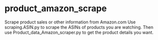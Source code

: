 # product_amazon_scrape
Scrape product sales or other information from Amazon.com
Use scraping.ASIN.py to scrape the ASINs of products you are watching.
Then use Product_data_Amazon_scraper.py to get the product details you want.
